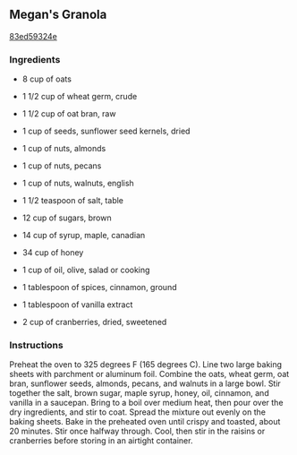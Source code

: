 ## Megan's Granola

[83ed59324e](http://www.food.com/recipe/megans-granola-346764)

### Ingredients

 - 8 cup of oats

 - 1 1/2 cup of wheat germ, crude

 - 1 1/2 cup of oat bran, raw

 - 1 cup of seeds, sunflower seed kernels, dried

 - 1 cup of nuts, almonds

 - 1 cup of nuts, pecans

 - 1 cup of nuts, walnuts, english

 - 1 1/2 teaspoon of salt, table

 - 12 cup of sugars, brown

 - 14 cup of syrup, maple, canadian

 - 34 cup of honey

 - 1 cup of oil, olive, salad or cooking

 - 1 tablespoon of spices, cinnamon, ground

 - 1 tablespoon of vanilla extract

 - 2 cup of cranberries, dried, sweetened

### Instructions

Preheat the oven to 325 degrees F (165 degrees C). Line two large baking sheets with parchment or aluminum foil. Combine the oats, wheat germ, oat bran, sunflower seeds, almonds, pecans, and walnuts in a large bowl. Stir together the salt, brown sugar, maple syrup, honey, oil, cinnamon, and vanilla in a saucepan. Bring to a boil over medium heat, then pour over the dry ingredients, and stir to coat. Spread the mixture out evenly on the baking sheets. Bake in the preheated oven until crispy and toasted, about 20 minutes. Stir once halfway through. Cool, then stir in the raisins or cranberries before storing in an airtight container.